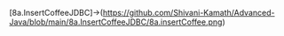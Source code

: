 [8a.InsertCoffeeJDBC]->(https://github.com/Shivani-Kamath/Advanced-Java/blob/main/8a.InsertCoffeeJDBC/8a.insertCoffee.png)
